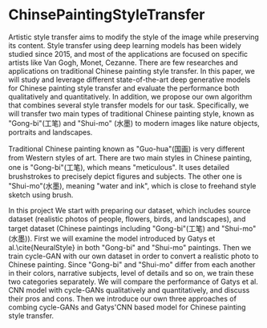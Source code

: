 # ChinsePaintingStyleTransfer

Artistic style transfer aims to modify the style of the image while preserving its content. Style transfer using deep learning models has been widely studied since 2015, and most of the applications are focused on specific artists like Van Gogh, Monet, Cezanne. There are few researches and applications on traditional Chinese painting style transfer. In this paper, we will study and leverage different state-of-the-art deep generative models for Chinese painting style transfer and evaluate the performance both qualitatively and quantitatively. In addition, we propose our own algorithm that combines several style transfer models for our task. Specifically, we will transfer two main types of traditional Chinese painting style, known as "Gong-bi"(工笔) and "Shui-mo" (水墨) to modern images like nature objects, portraits and landscapes.

Traditional Chinese painting known as "Guo-hua"(国画) is very different from Western styles of art. There are two main styles in Chinese painting, one is "Gong-bi"(工笔), which means "meticulous". It uses detailed brushstrokes to precisely depict figures and subjects. The other one is "Shui-mo"(水墨), meaning "water and ink", which is close to freehand style sketch using brush.

In this project We start with preparing our dataset, which includes source dataset (realistic photos of people, flowers, birds, and landscapes), and target dataset (Chinese paintings including "Gong-bi"(工笔) and "Shui-mo"(水墨)). First we will examine the model introduced by Gatys et al.\cite{NeuralStyle} in both "Gong-bi" and "Shui-mo" paintings. Then we train cycle-GAN with our own dataset in order to convert a realistic photo to Chinese painting. Since "Gong-bi" and "Shui-mo" differ from each another in their colors, narrative subjects, level of details and so on, we train these two categories separately. We will compare the performance of Gatys et al. CNN model with cycle-GANs qualitatively and quantitatively, and discuss their pros and cons. Then we introduce our own three approaches of combing cycle-GANs and Gatys'CNN based model for Chinese painting style transfer.
